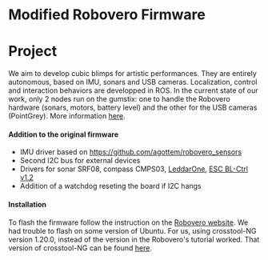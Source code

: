 # Modified Robovero Firmware

# Project
We aim to develop cubic blimps for artistic performances. They are entirely autonomous, based on IMU, sonars and USB cameras. Localization, control and interaction behaviors are developped in ROS. In the current state of our work, only 2 nodes run on the gumstix: one to handle the Robovero hardware (sonars, motors, battery level) and the other for the USB cameras (PointGrey). More information [here](http://robot.gmc.ulaval.ca/en/research/theme409.html).

#### Addition to the original firmware

- IMU driver based on https://github.com/agottem/robovero_sensors
- Second I2C bus for external devices
- Drivers for sonar SRF08, compass CMPS03, [LeddarOne](http://leddartech.com/en/products-sensors/leddar-one-module), [ESC BL-Ctrl v1.2](http://wiki.mikrokopter.de/en/BL-Ctrl_V1.2)
- Addition of a watchdog reseting the board if I2C hangs

#### Installation

To flash the firmware follow the instruction on the [Robovero website](http://robovero.org/tutorials/firmware/). We had trouble to flash on some version of Ubuntu. For us, using crosstool-NG version 1.20.0, instead of the version in the Robovero's tutorial worked. That version of crosstool-NG can be found [here](http://crosstool-ng.org/download/crosstool-ng/).
